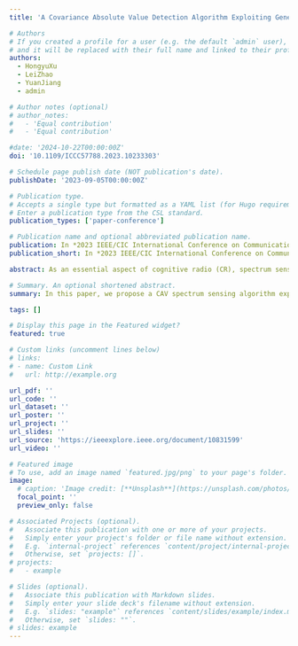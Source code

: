 ```yaml
---
title: 'A Covariance Absolute Value Detection Algorithm Exploiting Generalized Stochastic Resonance'

# Authors
# If you created a profile for a user (e.g. the default `admin` user), write the username (folder name) here
# and it will be replaced with their full name and linked to their profile.
authors:
  - HongyuXu
  - LeiZhao
  - YuanJiang
  - admin

# Author notes (optional)
# author_notes:
#   - 'Equal contribution'
#   - 'Equal contribution'

#date: '2024-10-22T00:00:00Z'
doi: '10.1109/ICCC57788.2023.10233303'

# Schedule page publish date (NOT publication's date).
publishDate: '2023-09-05T00:00:00Z'

# Publication type.
# Accepts a single type but formatted as a YAML list (for Hugo requirements).
# Enter a publication type from the CSL standard.
publication_types: ['paper-conference']

# Publication name and optional abbreviated publication name.
publication: In *2023 IEEE/CIC International Conference on Communications in China (ICCC)*, 2024
publication_short: In *2023 IEEE/CIC International Conference on Communications in China (ICCC)*, 2024

abstract: As an essential aspect of cognitive radio (CR), spectrum sensing has always been a research hotspot. In a multi-antenna scenario, the received signals from each antenna exhibit strong spatial correlation. Therefore, the covariance absolute value (CAV) detection algorithm is commonly employed, although its performance at low signal-to-noise ratio (SNR) needs improvement. This paper proposes an improved CAV detection algorithm that leverages generalized stochastic resonance (GSR) in multi-antenna scenarios. The research demonstrates that the performance of the CAV algorithm can be enhanced by introducing an appropriate direct current signal. By maximizing the probability of detection for a fixed probability of false alarm, the optimal amplitude of the additional direct current signal can be determined. Unlike previous work, this paper derives more exact formulas and considers a more general random signal model and a multi-antenna scenario. Theoretical analysis and simulation results confirm that the proposed method outperforms traditional CAV detection methods, particularly under low SNR conditions.

# Summary. An optional shortened abstract.
summary: In this paper, we propose a CAV spectrum sensing algorithm exploiting GSR in multi-antenna scenarios. 

tags: []

# Display this page in the Featured widget?
featured: true

# Custom links (uncomment lines below)
# links:
# - name: Custom Link
#   url: http://example.org

url_pdf: ''
url_code: ''
url_dataset: ''
url_poster: ''
url_project: ''
url_slides: ''
url_source: 'https://ieeexplore.ieee.org/document/10831599'
url_video: ''

# Featured image
# To use, add an image named `featured.jpg/png` to your page's folder.
image:
  # caption: 'Image credit: [**Unsplash**](https://unsplash.com/photos/pLCdAaMFLTE)'
  focal_point: ''
  preview_only: false

# Associated Projects (optional).
#   Associate this publication with one or more of your projects.
#   Simply enter your project's folder or file name without extension.
#   E.g. `internal-project` references `content/project/internal-project/index.md`.
#   Otherwise, set `projects: []`.
# projects:
#   - example

# Slides (optional).
#   Associate this publication with Markdown slides.
#   Simply enter your slide deck's filename without extension.
#   E.g. `slides: "example"` references `content/slides/example/index.md`.
#   Otherwise, set `slides: ""`.
# slides: example
---
```


<!-- {{% callout note %}}
Click the _Cite_ button above to demo the feature to enable visitors to import publication metadata into their reference management software.
{{% /callout %}}

{{% callout note %}}
Create your slides in Markdown - click the _Slides_ button to check out the example.
{{% /callout %}} -->

<!-- Add the publication's **full text** or **supplementary notes** here. You can use rich formatting such as including [code, math, and images](https://docs.hugoblox.com/content/writing-markdown-latex/). -->
